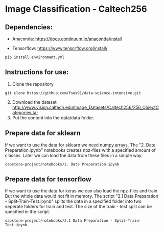 # Image Classification - Caltech256

## Dependencies:

- Anaconda:
https://docs.continuum.io/anaconda/install<br>

- Tensorflow:
https://www.tensorflow.org/install/<br>

~~~~
pip install environment.yml
~~~~

## Instructions for use:
1. Clone the repository
~~~~
git clone https://github.com/fses91/data-science-intensive.git
~~~~
2. Download the dataset
http://www.vision.caltech.edu/Image_Datasets/Caltech256/256_ObjectCategories.tar
3. Put the content into the data/data folder.

## Prepare data for sklearn
If we want to use the data for sklearn we need numpy arrays. The "2. Data Preparation.ipynb" notebooks creates npz-files with a specified amount of classes. Later we can load the data from these files in a simple way.
~~~~
capstone-project/notebooks/2. Data Preparation.ipynb
~~~~

## Prepare data for tensorflow
If we want to use the data for keras we can also load the npz-files and train. But the whole data would not fit in memory.
The script "2.1 Data Preparation - Split-Train-Test.ipynb" splits the data in a specified folder into two seperate folders for train and test. The size of the train - test split can be specified in the script. 
~~~~
capstone-project/notebooks/2.1 Data Preparation - Split-Train-Test.ipynb
~~~~
